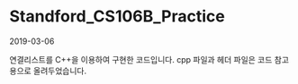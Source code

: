 # Standford_CS106B_Practice
2019-03-06
                                              
연결리스트를 C++을 이용하여 구현한 코드입니다.
cpp 파일과 헤더 파일은 코드 참고용으로 올려두었습니다.
